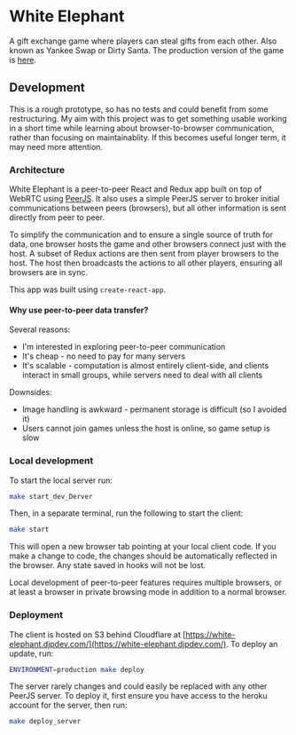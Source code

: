 # White Elephant

A gift exchange game where players can steal gifts from each other. Also known
as Yankee Swap or Dirty Santa. The production version of the game is [here](https://white-elephant.djpdev.com/).

## Development

This is a rough prototype, so has no tests and could benefit from some
restructuring. My aim with this project was to get something usable working in
a short time while learning about browser-to-browser communication, rather than
focusing on maintainablity. If this becomes useful longer term, it may need more
attention.

### Architecture

White Elephant is a peer-to-peer React and Redux app built on top of WebRTC
using [PeerJS](https://peerjs.com/). It also uses a simple PeerJS server to
broker initial communications between peers (browsers), but all other
information is sent directly from peer to peer.

To simplify the communication and to ensure a single source of truth for data,
one browser hosts the game and other browsers connect just with the host. A
subset of Redux actions are then sent from player browsers to the host. The host
then broadcasts the actions to all other players, ensuring all browsers are in
sync.

This app was built using `create-react-app`.

#### Why use peer-to-peer data transfer?

Several reasons:

- I'm interested in exploring peer-to-peer communication
- It's cheap - no need to pay for many servers
- It's scalable - computation is almost entirely client-side, and clients
  interact in small groups, while servers need to deal with all clients

Downsides:

- Image handling is awkward - permanent storage is difficult (so I avoided it)
- Users cannot join games unless the host is online, so game setup is slow

### Local development

To start the local server run:

```bash
make start_dev_Derver
```

Then, in a separate terminal, run the following to start the client:

```bash
make start
```

This will open a new browser tab pointing at your local client code. If you make
a change to code, the changes should be automatically reflected in the browser.
Any state saved in hooks will not be lost.

Local development of peer-to-peer features requires multiple browsers, or at
least a browser in private browsing mode in addition to a normal browser.

### Deployment

The client is hosted on S3 behind Cloudflare at
[https://white-elephant.djpdev.com/](https://white-elephant.djpdev.com/). To
deploy an update, run:

```bash
ENVIRONMENT=production make deploy
```

The server rarely changes and could easily be replaced with any other PeerJS
server. To deploy it, first ensure you have access to the heroku account for
the server, then run:

```bash
make deploy_server
```

